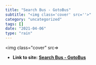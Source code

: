```yaml
---
title: "Search Bus - GotoBus"
subtitle: "<img class='cover' src=''>"
category: "uncategorized"
tags: []
date: "2021-04-06"
type: "rain"
---
```

<img class="cover" src=>


* **Link to site:** **[Search Bus - GotoBus](http://search.gotobus.com/bus/bus.do?adult_num=1&arrival_bss=&bus_from=Boston%2C+MA&bus_to=New+York%2C+NY&child_num=0&depart_bss=&filter_date=2012-10-17&gid=&left_point=&lowest_price=&max_price=&min_price=&nm=__AFFID__&operator=&option=Select&return_date=2012-10-19&right_point=&roundtrip=1&st=&time_left=&time_right=&x=62&y=10)**
